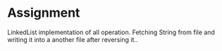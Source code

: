 # Assignment

LinkedList implementation of all operation.
Fetching String from file and writing it into a another file after reversing it..
